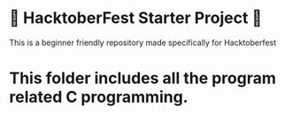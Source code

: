 # 🎃 HacktoberFest Starter Project 🎃

This is a beginner friendly repository made specifically for Hacktoberfest

# This folder includes all the program related C programming.
